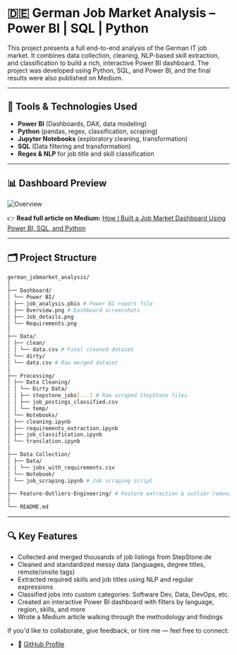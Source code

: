 # 🇩🇪 German Job Market Analysis – Power BI | SQL | Python

This project presents a full end-to-end analysis of the German IT job market. It combines data collection, 
cleaning, NLP-based skill extraction, and classification to build a rich, interactive Power BI dashboard. 
The project was developed using Python, SQL, and Power BI, and the final results were also published on Medium.

---

## 🔧 Tools & Technologies Used

- **Power BI** (Dashboards, DAX, data modeling)
- **Python** (pandas, regex, classification, scraping)
- **Jupyter Notebooks** (exploratory cleaning, transformation)
- **SQL** (Data filtering and transformation)
- **Regex & NLP** for job title and skill classification

---

## 📊 Dashboard Preview

![Overview](Dashboard)


👉 **Read full article on Medium:** [How I Built a Job Market Dashboard Using Power BI, SQL, and Python](https://your-medium-link)

---

## 🗂️ Project Structure
```bash
german_jobmarket_analysis/
│
├── Dashboard/
│ └── Power BI/
│ ├── job_analysis.pbix # Power BI report file
│ ├── Overview.png # Dashboard screenshots
│ ├── Job_details.png
│ └── Requirements.png
│
├── Data/
│ ├── clean/
│ │ └── data.csv # Final cleaned dataset
│ └── dirty/
│ └── data.csv # Raw merged dataset
│
├── Processing/
│ ├── Data Cleaning/
│ │ └── Dirty Data/
│ │ ├── stepstone_jobs[...] # Raw scraped StepStone files
│ │ ├── job_postings_classified.csv
│ │ └── temp/
│ └── Notebooks/
│ ├── cleaning.ipynb
│ ├── requirements_extraction.ipynb
│ ├── job_classification.ipynb
│ └── translation.ipynb
│
├── Data Collection/
│ ├── Data/
│ │ └── jobs_with_requirements.csv
│ └── Notebook/
│ └── job_scraping.ipynb # Job scraping script
│
├── Feature-Outliers-Engineering/ # Feature extraction & outlier removal
│
└── README.md
```
---

## 🔍 Key Features

- Collected and merged thousands of job listings from StepStone.de
- Cleaned and standardized messy data (languages, degree titles, remote/onsite tags)
- Extracted required skills and job titles using NLP and regular expressions
- Classified jobs into custom categories: Software Dev, Data, DevOps, etc.
- Created an interactive Power BI dashboard with filters by language, region, skills, and more
- Wrote a Medium article walking through the methodology and findings

If you'd like to collaborate, give feedback, or hire me — feel free to connect:

- 🐙 [GitHub Profile](https://github.com/Mahdi-Boudraa)





